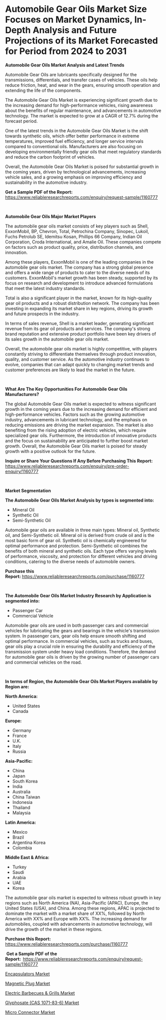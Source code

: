 <p><h1>Automobile Gear Oils Market Size Focuses on Market Dynamics, In-Depth Analysis and Future Projections of its Market Forecasted for Period from 2024 to 2031</h1></p><p><strong>Automobile Gear Oils Market Analysis and Latest Trends</strong></p>
<p><p>Automobile Gear Oils are lubricants specifically designed for the transmissions, differentials, and transfer cases of vehicles. These oils help reduce friction, heat, and wear in the gears, ensuring smooth operation and extending the life of the components. </p><p>The Automobile Gear Oils Market is experiencing significant growth due to the increasing demand for high-performance vehicles, rising awareness about the benefits of regular maintenance, and advancements in automotive technology. The market is expected to grow at a CAGR of 12.7% during the forecast period.</p><p>One of the latest trends in the Automobile Gear Oils Market is the shift towards synthetic oils, which offer better performance in extreme temperatures, improved fuel efficiency, and longer service intervals compared to conventional oils. Manufacturers are also focusing on developing environmentally friendly gear oils that meet regulatory standards and reduce the carbon footprint of vehicles.</p><p>Overall, the Automobile Gear Oils Market is poised for substantial growth in the coming years, driven by technological advancements, increasing vehicle sales, and a growing emphasis on improving efficiency and sustainability in the automotive industry.</p></p>
<p><strong>Get a Sample PDF of the Report:&nbsp;</strong> <a href="https://www.reliableresearchreports.com/enquiry/request-sample/1160777">https://www.reliableresearchreports.com/enquiry/request-sample/1160777</a></p>
<p>&nbsp;</p>
<p><strong>Automobile Gear Oils Major Market Players</strong></p>
<p><p>The automobile gear oils market consists of key players such as Shell, ExxonMobil, BP, Chevron, Total, Petrochina Company, Sinopec, Lukoil, Fuchs Petrolub SE, Idemitsu Kosan, Phillips 66 Company, Indian Oil Corporation, Croda International, and Amalie Oil. These companies compete on factors such as product quality, price, distribution channels, and innovation.</p><p>Among these players, ExxonMobil is one of the leading companies in the automobile gear oils market. The company has a strong global presence and offers a wide range of products to cater to the diverse needs of its customers. ExxonMobil's market growth has been steady, supported by its focus on research and development to introduce advanced formulations that meet the latest industry standards.</p><p>Total is also a significant player in the market, known for its high-quality gear oil products and a robust distribution network. The company has been investing in expanding its market share in key regions, driving its growth and future prospects in the industry.</p><p>In terms of sales revenue, Shell is a market leader, generating significant revenue from its gear oil products and services. The company's strong brand reputation and extensive product portfolio have been key drivers of its sales growth in the automobile gear oils market.</p><p>Overall, the automobile gear oils market is highly competitive, with players constantly striving to differentiate themselves through product innovation, quality, and customer service. As the automotive industry continues to evolve, companies that can adapt quickly to changing market trends and customer preferences are likely to lead the market in the future.</p></p>
<p>&nbsp;</p>
<p><strong>What Are The Key Opportunities For Automobile Gear Oils Manufacturers?</strong></p>
<p><p>The global Automobile Gear Oils market is expected to witness significant growth in the coming years due to the increasing demand for efficient and high-performance vehicles. Factors such as the growing automotive industry, advancements in lubricant technology, and the emphasis on reducing emissions are driving the market expansion. The market is also benefiting from the rising adoption of electric vehicles, which require specialized gear oils. Furthermore, the introduction of innovative products and the focus on sustainability are anticipated to further boost market growth. Overall, the Automobile Gear Oils market is poised for steady growth with a positive outlook for the future.</p></p>
<p><strong>Inquire or Share Your Questions If Any Before Purchasing This Report:</strong> <a href="https://www.reliableresearchreports.com/enquiry/pre-order-enquiry/1160777">https://www.reliableresearchreports.com/enquiry/pre-order-enquiry/1160777</a></p>
<p>&nbsp;</p>
<p><strong>Market Segmentation</strong></p>
<p><strong>The Automobile Gear Oils Market Analysis by types is segmented into:</strong></p>
<p><ul><li>Mineral Oil</li><li>Synthetic Oil</li><li>Semi-Synthetic Oil</li></ul></p>
<p><p>Automobile gear oils are available in three main types: Mineral oil, Synthetic oil, and Semi-Synthetic oil. Mineral oil is derived from crude oil and is the most basic form of gear oil. Synthetic oil is chemically engineered for optimal performance and protection. Semi-Synthetic oil combines the benefits of both mineral and synthetic oils. Each type offers varying levels of performance, viscosity, and protection for different vehicles and driving conditions, catering to the diverse needs of automobile owners.</p></p>
<p><strong>Purchase this Report:&nbsp;</strong><a href="https://www.reliableresearchreports.com/purchase/1160777">https://www.reliableresearchreports.com/purchase/1160777</a></p>
<p>&nbsp;</p>
<p><strong>The Automobile Gear Oils Market Industry Research by Application is segmented into:</strong></p>
<p><ul><li>Passenger Car</li><li>Commercial Vehicle</li></ul></p>
<p><p>Automobile gear oils are used in both passenger cars and commercial vehicles for lubricating the gears and bearings in the vehicle's transmission system. In passenger cars, gear oils help ensure smooth shifting and optimal performance. In commercial vehicles, such as trucks and buses, gear oils play a crucial role in ensuring the durability and efficiency of the transmission system under heavy load conditions. Therefore, the demand for automobile gear oils is driven by the growing number of passenger cars and commercial vehicles on the road.</p></p>
<p>&nbsp;</p>
<p><strong>In terms of Region, the Automobile Gear Oils Market Players available by Region are:</strong></p>
<p>
    <p> <strong> North America: </strong>
        <ul>
            <li>United States</li>
            <li>Canada</li>
        </ul>
        </p> 
    <p> <strong> Europe: </strong>
        <ul>
            <li>Germany</li>
            <li>France</li>
            <li>U.K.</li>
            <li>Italy</li>
            <li>Russia</li>
        </ul>
        </p> 
    <p> <strong> Asia-Pacific: </strong>
        <ul>
            <li>China</li>
            <li>Japan</li>
            <li>South Korea</li>
            <li>India</li>
            <li>Australia</li>
            <li>China Taiwan</li>
            <li>Indonesia</li>
            <li>Thailand</li>
            <li>Malaysia</li>
        </ul>
        </p> 
    <p> <strong> Latin America: </strong>
        <ul>
            <li>Mexico</li>
            <li>Brazil</li>
            <li>Argentina Korea</li>
            <li>Colombia</li>
        </ul>
        </p> 
    <p> <strong> Middle East & Africa: </strong>
        <ul>
            <li>Turkey</li>
            <li>Saudi</li>
            <li>Arabia</li>
            <li>UAE</li>
            <li>Korea</li>
        </ul>
    </p>
    </p>
<p><p>The automobile gear oils market is expected to witness robust growth in key regions such as North America (NA), Asia-Pacific (APAC), Europe, the United States (USA), and China. Among these regions, APAC is projected to dominate the market with a market share of XX%, followed by North America with XX% and Europe with XX%. The increasing demand for automobiles, coupled with advancements in automotive technology, will drive the growth of the market in these regions.</p></p>
<p><strong>Purchase this Report: </strong><a href="https://www.reliableresearchreports.com/purchase/1160777">https://www.reliableresearchreports.com/purchase/1160777</a></p>
<p>&nbsp;<strong>Get a Sample PDF of the Report:&nbsp;&nbsp;</strong><a href="https://www.reliableresearchreports.com/enquiry/request-sample/1160777">https://www.reliableresearchreports.com/enquiry/request-sample/1160777</a></p>
<p><strong></strong></p>
<p><p><a href="https://medium.com/@josepayne1985/encapsulators-market-trends-forecast-and-competitive-analysis-to-2031-fd34208d0880">Encapsulators Market</a></p><p><a href="https://medium.com/@josepayne1985/magnetic-plug-nbsp-market-focuses-on-market-share-size-and-projected-forecast-till-2031-dbd21da00c99">Magnetic Plug Market</a></p><p><a href="https://github.com/elizabethdagraca/Market-Research-Report-List-1/blob/main/electric-barbecues-grills-market.md">Electric Barbecues & Grills Market</a></p><p><a href="https://github.com/rahu1502/Market-Research-Report-List-2/blob/main/glyphosate-cas-1071-83-6-market.md">Glyphosate (CAS 1071-83-6) Market</a></p><p><a href="https://medium.com/@josepayne1985/micro-connector-market-insight-market-trends-growth-forecasted-from-2024-to-2031-30ac94843bd9">Micro Connector Market</a></p></p>